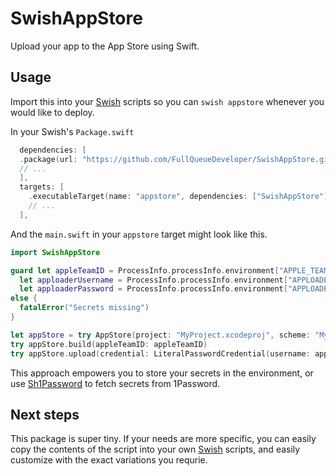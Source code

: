 # SwishAppStore

Upload your app to the App Store using Swift.

## Usage

Import this into your [Swish](https://github.com/FullQueueDeveloper/Swish.git) scripts so you can `swish appstore` whenever you would like to deploy.

In your Swish's `Package.swift`

```swift
  dependencies: [
  .package(url: "https://github.com/FullQueueDeveloper/SwishAppStore.git", from: "0.1.0"),
  // ...
  ],
  targets: [
    .executableTarget(name: "appstore", dependencies: ["SwishAppStore"]),
    // ...
  ],
```

And the `main.swift` in your `appstore` target might look like this.

```swift
import SwishAppStore

guard let appleTeamID = ProcessInfo.processInfo.environment["APPLE_TEAM_ID"],
  let apploaderUsername = ProcessInfo.processInfo.environment["APPLOADER_USERNAME"],
  let apploaderPassword = ProcessInfo.processInfo.environment["APPLOADER_USERNAME"]
else {
  fatalError("Secrets missing")
}

let appStore = try AppStore(project: "MyProject.xcodeproj", scheme: "MyScheme")
try appStore.build(appleTeamID: appleTeamID)
try appStore.upload(credential: LiteralPasswordCredential(username: apploaderUsername, password: apploaderPassword))
```

This approach empowers you to store your secrets in the environment, or use [Sh1Password](https://github.com/FullQueueDeveloper/Sh1Password.git) to fetch secrets from 1Password.

## Next steps

This package is super tiny. If your needs are more specific, you can easily copy the contents of the script into your own [Swish](https://github.com/FullQueueDeveloper/Swish.git) scripts, and easily customize with the exact variations you requrie.
